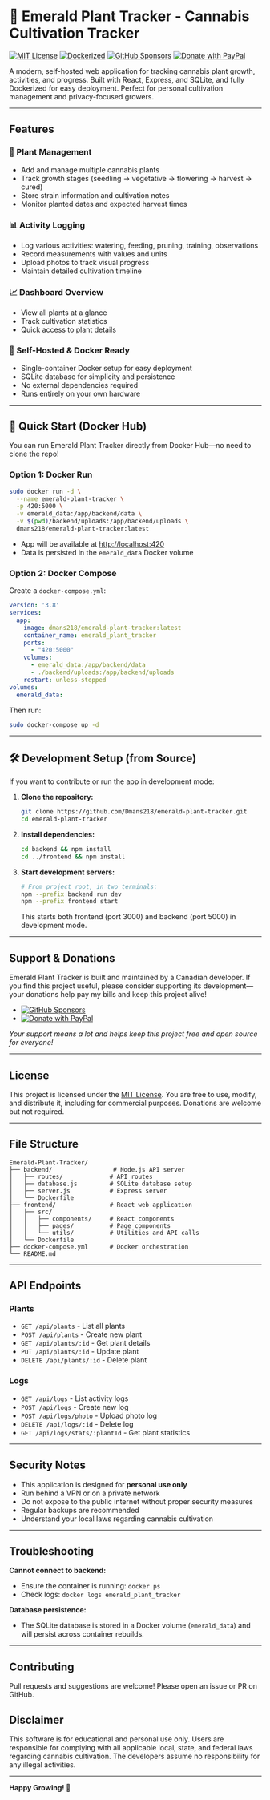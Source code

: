 # 🌿 Emerald Plant Tracker - Cannabis Cultivation Tracker

[![MIT License](https://img.shields.io/badge/license-MIT-green.svg)](LICENSE)
[![Dockerized](https://img.shields.io/badge/docker-ready-blue.svg)](https://www.docker.com/)
[![GitHub Sponsors](https://img.shields.io/badge/sponsor-GitHub%20Sponsors-fc2967?logo=github)](https://github.com/sponsors/Dmans218)
[![Donate with PayPal](https://img.shields.io/badge/donate-PayPal-00457C?logo=paypal)](https://paypal.me/Emeraldplanttracker?country.x=CA&locale.x=en_US)

A modern, self-hosted web application for tracking cannabis plant growth, activities, and progress. Built with React, Express, and SQLite, and fully Dockerized for easy deployment. Perfect for personal cultivation management and privacy-focused growers.

---

## Features

### 🌿 Plant Management
- Add and manage multiple cannabis plants
- Track growth stages (seedling → vegetative → flowering → harvest → cured)
- Store strain information and cultivation notes
- Monitor planted dates and expected harvest times

### 📊 Activity Logging
- Log various activities: watering, feeding, pruning, training, observations
- Record measurements with values and units
- Upload photos to track visual progress
- Maintain detailed cultivation timeline

### 📈 Dashboard Overview
- View all plants at a glance
- Track cultivation statistics
- Quick access to plant details

### 🐳 Self-Hosted & Docker Ready
- Single-container Docker setup for easy deployment
- SQLite database for simplicity and persistence
- No external dependencies required
- Runs entirely on your own hardware

---

## 🚀 Quick Start (Docker Hub)

You can run Emerald Plant Tracker directly from Docker Hub—no need to clone the repo!

### **Option 1: Docker Run**

```bash
sudo docker run -d \
  --name emerald-plant-tracker \
  -p 420:5000 \
  -v emerald_data:/app/backend/data \
  -v $(pwd)/backend/uploads:/app/backend/uploads \
  dmans218/emerald-plant-tracker:latest
```
- App will be available at [http://localhost:420](http://localhost:420)
- Data is persisted in the `emerald_data` Docker volume

### **Option 2: Docker Compose**

Create a `docker-compose.yml`:

```yaml
version: '3.8'
services:
  app:
    image: dmans218/emerald-plant-tracker:latest
    container_name: emerald_plant_tracker
    ports:
      - "420:5000"
    volumes:
      - emerald_data:/app/backend/data
      - ./backend/uploads:/app/backend/uploads
    restart: unless-stopped
volumes:
  emerald_data:
```

Then run:
```bash
sudo docker-compose up -d
```

---

## 🛠️ Development Setup (from Source)

If you want to contribute or run the app in development mode:

1. **Clone the repository:**
   ```bash
   git clone https://github.com/Dmans218/emerald-plant-tracker.git
   cd emerald-plant-tracker
   ```

2. **Install dependencies:**
   ```bash
   cd backend && npm install
   cd ../frontend && npm install
   ```

3. **Start development servers:**
   ```bash
   # From project root, in two terminals:
   npm --prefix backend run dev
   npm --prefix frontend start
   ```
   This starts both frontend (port 3000) and backend (port 5000) in development mode.

---

## Support & Donations

Emerald Plant Tracker is built and maintained by a Canadian developer. If you find this project useful, please consider supporting its development—your donations help pay my bills and keep this project alive!

- [![GitHub Sponsors](https://img.shields.io/badge/sponsor-GitHub%20Sponsors-fc2967?logo=github)](https://github.com/sponsors/Dmans218)
- [![Donate with PayPal](https://img.shields.io/badge/donate-PayPal-00457C?logo=paypal)](https://paypal.me/Emeraldplanttracker?country.x=CA&locale.x=en_US)

*Your support means a lot and helps keep this project free and open source for everyone!*

---

## License

This project is licensed under the [MIT License](LICENSE). You are free to use, modify, and distribute it, including for commercial purposes. Donations are welcome but not required.

---

## File Structure

```
Emerald-Plant-Tracker/
├── backend/                 # Node.js API server
│   ├── routes/             # API routes
│   ├── database.js         # SQLite database setup
│   ├── server.js           # Express server
│   └── Dockerfile
├── frontend/               # React web application
│   ├── src/
│   │   ├── components/     # React components
│   │   ├── pages/          # Page components
│   │   └── utils/          # Utilities and API calls
│   └── Dockerfile
├── docker-compose.yml      # Docker orchestration
└── README.md
```

---

## API Endpoints

### Plants
- `GET /api/plants` - List all plants
- `POST /api/plants` - Create new plant
- `GET /api/plants/:id` - Get plant details
- `PUT /api/plants/:id` - Update plant
- `DELETE /api/plants/:id` - Delete plant

### Logs
- `GET /api/logs` - List activity logs
- `POST /api/logs` - Create new log
- `POST /api/logs/photo` - Upload photo log
- `DELETE /api/logs/:id` - Delete log
- `GET /api/logs/stats/:plantId` - Get plant statistics

---

## Security Notes

- This application is designed for **personal use only**
- Run behind a VPN or on a private network
- Do not expose to the public internet without proper security measures
- Regular backups are recommended
- Understand your local laws regarding cannabis cultivation

---

## Troubleshooting

**Cannot connect to backend:**
- Ensure the container is running: `docker ps`
- Check logs: `docker logs emerald_plant_tracker`

**Database persistence:**
- The SQLite database is stored in a Docker volume (`emerald_data`) and will persist across container rebuilds.

---

## Contributing

Pull requests and suggestions are welcome! Please open an issue or PR on GitHub.

## Disclaimer

This software is for educational and personal use only. Users are responsible for complying with all applicable local, state, and federal laws regarding cannabis cultivation. The developers assume no responsibility for any illegal activities.

---

**Happy Growing! 🌱** 